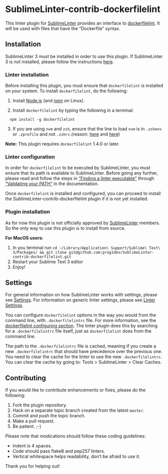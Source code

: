 SublimeLinter-contrib-dockerfilelint
=========================

This linter plugin for [SublimeLinter](http://sublimelinter.readthedocs.org) provides an interface to [dockerfilelint](https://www.npmjs.com/package/dockerfilelint). It will be used with files that have the “Dockerfile” syntax.

## Installation
SublimeLinter 3 must be installed in order to use this plugin. If SublimeLinter 3 is not installed, please follow the instructions [here](http://sublimelinter.readthedocs.org/en/latest/installation.html).

### Linter installation
Before installing this plugin, you must ensure that `dockerfilelint` is installed on your system. To install `dockerfilelint`, do the following:

1. Install [Node.js](http://nodejs.org) (and [npm](https://github.com/joyent/node/wiki/Installing-Node.js-via-package-manager) on Linux).

2. Install `dockerfilelint` by typing the following in a terminal:
  ```
    npm install -g dockerfilelint
  ```

3. If you are using `nvm` and `zsh`, ensure that the line to load `nvm` is in `.zshenv` or `.zprofile` and not `.zshrc`.(reason: [here](http://www.sublimelinter.com/en/latest/installation.html) and [here](https://github.com/SublimeLinter/SublimeLinter3/issues/128))

**Note:** This plugin requires `dockerfilelint` 1.4.0 or later.

### Linter configuration
In order for `dockerfilelint` to be executed by SublimeLinter, you must ensure that its path is available to SublimeLinter. Before going any further, please read and follow the steps in [“Finding a linter executable”](http://sublimelinter.readthedocs.org/en/latest/troubleshooting.html#finding-a-linter-executable) through [“Validating your PATH”](http://www.sublimelinter.com/en/latest/troubleshooting.html#validating-your-path) in the documentation.

Once `dockerfilelint` is installed and configured, you can proceed to install the SublimeLinter-contrib-dockerfilelint plugin if it is not yet installed.

### Plugin installation
As for now this plugin is not officially approved by [SublimeLinter](https://github.com/SublimeLinter) members. So the only way to use this plugin is to install from source.

**For MacOS users:**

1. In you terminal run `cd ~/Library/Application\ Support/Sublime\ Text\ 3/Packages/ && git clone git@github.com:prog1dev/SublimeLinter-contrib-dockerfilelint.git`
2. Restart your Sublime Text 3 editor
3. Enjoy!

## Settings
For general information on how SublimeLinter works with settings, please see [Settings](http://sublimelinter.readthedocs.org/en/latest/settings.html). For information on generic linter settings, please see [Linter Settings](http://sublimelinter.readthedocs.org/en/latest/linter_settings.html).

You can configure `dockerfilelint` options in the way you would from the command line, with `.dockerfilelintrc` file. For more information, see the [dockerfilelint configuring section](https://www.npmjs.com/package/dockerfilelint#configuring). The linter plugin does this by searching for a `.dockerfilelintrc` file itself, just as `dockerfilelint` does from the command line.

The path to the `.dockerfilelintrc` file is cached, meaning if you create a new `.dockerfilelintrc` that should have precedence over the previous one. You need to clear the cache for the linter to use the new `.dockerfilelintrc`. You can clear the cache by going to: Tools > SublimeLinter > Clear Caches.

## Contributing
If you would like to contribute enhancements or fixes, please do the following:

1. Fork the plugin repository.
2. Hack on a separate topic branch created from the latest `master`.
3. Commit and push the topic branch.
4. Make a pull request.
5. Be patient.  ;-)

Please note that modications should follow these coding guidelines:

- Indent is 4 spaces.
- Code should pass flake8 and pep257 linters.
- Vertical whitespace helps readability, don’t be afraid to use it.

Thank you for helping out!
